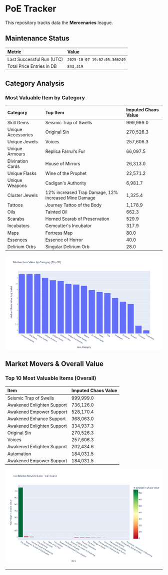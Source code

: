 # PoE Tracker

This repository tracks data the **Mercenaries** league.

## Maintenance Status

<!-- START_MAINTENANCE -->
| Metric | Value |
|:---|:---|
| Last Successful Run (UTC) | `2025-10-07 19:02:05.366249` |
| Total Price Entries in DB | `843,319` |

<!-- END_MAINTENANCE -->

## Category Analysis

<!-- START_CATEGORY_ANALYSIS -->
### Most Valuable Item by Category
| Category | Top Item | Imputed Chaos Value |
| :--- | :--- | :--- |
| Skill Gems | Seismic Trap of Swells | 999,999.0 |
| Unique Accessories | Original Sin | 270,526.3 |
| Unique Jewels | Voices | 257,606.3 |
| Unique Armours | Replica Farrul's Fur | 66,097.5 |
| Divination Cards | House of Mirrors | 26,313.0 |
| Unique Flasks | Wine of the Prophet | 22,571.2 |
| Unique Weapons | Cadigan's Authority | 6,981.7 |
| Cluster Jewels | 12% increased Trap Damage, 12% increased Mine Damage | 1,325.4 |
| Tattoos | Journey Tattoo of the Body | 1,178.9 |
| Oils | Tainted Oil | 662.3 |
| Scarabs | Horned Scarab of Preservation | 529.9 |
| Incubators | Gemcutter's Incubator | 317.9 |
| Maps | Fortress Map | 80.0 |
| Essences | Essence of Horror | 40.0 |
| Delirium Orbs | Singular Delirium Orb | 28.0 |


![Category Analysis Chart](charts/category_analysis.png)
<!-- END_CATEGORY_ANALYSIS -->

## Market Movers & Overall Value

<!-- START_ANALYSIS -->
### Top 10 Most Valuable Items (Overall)
| Item | Imputed Chaos Value |
| :--- | :--- |
| Seismic Trap of Swells | 999,999.0 |
| Awakened Enlighten Support | 736,126.0 |
| Awakened Empower Support | 528,170.4 |
| Awakened Enhance Support | 368,063.0 |
| Awakened Enlighten Support | 334,937.3 |
| Original Sin | 270,526.3 |
| Voices | 257,606.3 |
| Awakened Enlighten Support | 202,434.6 |
| Automation | 184,031.5 |
| Awakened Empower Support | 184,031.5 |


![Market Movers Chart](charts/market_movers.png)
<!-- END_ANALYSIS -->

---
